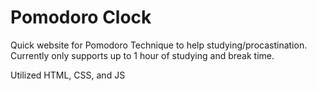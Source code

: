 # Pomodoro Clock
Quick website for Pomodoro Technique to help studying/procastination.
Currently only supports up to 1 hour of studying and break time.

Utilized HTML, CSS, and JS